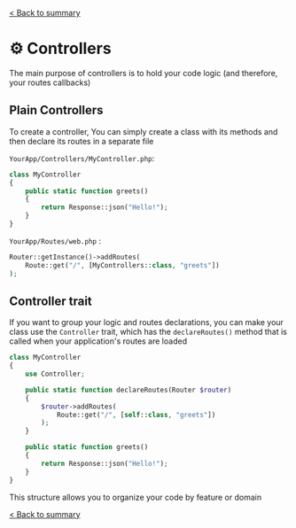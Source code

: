 [< Back to summary](../home.md)

# ⚙️ Controllers

The main purpose of controllers is to hold your code logic (and therefore, your routes callbacks)

## Plain Controllers

To create a controller, You can simply create a class with its methods and then declare its routes in a separate file

`YourApp/Controllers/MyController.php`:
```php
class MyController
{
    public static function greets()
    {
        return Response::json("Hello!");
    }
}
```

`YourApp/Routes/web.php` :
```php
Router::getInstance()->addRoutes(
    Route::get("/", [MyControllers::class, "greets"])
);
```

## Controller trait

If you want to group your logic and routes declarations, you can make your class use the `Controller` trait, which has the `declareRoutes()` method that is called when your application's routes are loaded

```php
class MyController
{
    use Controller;

    public static function declareRoutes(Router $router)
    {
        $router->addRoutes(
            Route::get("/", [self::class, "greets"])
        );
    }

    public static function greets()
    {
        return Response::json("Hello!");
    }
}
```

This structure allows you to organize your code by feature or domain

<!-- @todo Write docs for Controller->view()|asset() -->

[< Back to summary](../home.md)